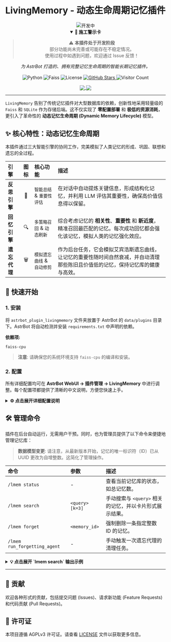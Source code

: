 # LivingMemory - 动态生命周期记忆插件


<div align="center">

<img src="https://img.shields.io/badge/状态-开发中-critical?style=for-the-badge&logo=github" alt="开发中" />

<details open>
<summary><strong>🚧 施工警示卡</strong></summary>

> ⚠️ **本插件处于开发阶段**  
> 部分功能尚未完善或可能存在不稳定情况。  
> 使用过程中如遇到问题，欢迎通过 Issue 反馈！

</details>

</div>


<p align="center">
  <i>为 AstrBot 打造的、拥有完整记忆生命周期的智能长期记忆插件。</i>
  <br><br>
  <!-- 技术徽章 -->
  <img src="https://img.shields.io/badge/Python-3.8+-blue.svg" alt="Python">
  <img src="https://img.shields.io/badge/Faiss-CPU-orange.svg" alt="Faiss">
  <img src="https://img.shields.io/github/license/lxfight/astrbot_plugin_livingmemory?style=flat-square&color=green" alt="License">
  <!-- GitHub 统计 -->
  <a href="https://github.com/lxfight/astrbot_plugin_livingmemory">
    <img src="https://img.shields.io/github/stars/lxfight/astrbot_plugin_livingmemory?style=social" alt="GitHub Stars">
  </a>
  <!-- 访客计数器 -->
  <img src="https://komarev.com/ghpvc/?username=lxfight&repo=astrbot_plugin_livingmemory&color=blueviolet" alt="Visitor Count">
</p>

<p align="center">
  <a href="https://github.com/anuraghazra/github-readme-stats">
    <img align="center" src="https://github-readme-stats.vercel.app/api?username=lxfight&show_icons=true&theme=radical&rank_icon=github" />
  </a>
  <a href="https://github.com/anuraghazra/github-readme-stats">
    <img align="center" src="https://github-readme-stats.vercel.app/api/top-langs/?username=lxfight&layout=compact&theme=radical" />
  </a>
</p>

---

`LivingMemory` 告别了传统记忆插件对大型数据库的依赖，创新性地采用轻量级的 `Faiss` 和 `SQLite` 作为存储后端。这不仅实现了 **零配置部署** 和 **极低的资源消耗**，更引入了革命性的 **动态记忆生命周期 (Dynamic Memory Lifecycle)** 模型。

## ✨ 核心特性：动态记忆生命周期

本插件通过三大智能引擎的协同工作，完美模拟了人类记忆的形成、巩固、联想和遗忘的全过程。

| 引擎 | 图标 | 核心功能 | 描述 |
| :--- | :---: | :--- | :--- |
| **反思引擎** | 🧠 | `智能总结` & `重要性评估` | 在对话中自动提炼关键信息，形成结构化记忆，并利用 LLM 评估其重要性，确保高价值信息得以保留。 |
| **回忆引擎** | 🔍 | `多策略召回` & `动态刷新` | 综合考虑记忆的 **相关性**、**重要性** 和 **新近度**，精准召回最匹配的记忆。每次成功回忆都会强化该记忆，模拟人类的记忆强化效应。 |
| **遗忘代理** | 🗑️ | `模拟遗忘曲线` & `自动修剪` | 作为后台任务，它会模拟艾宾浩斯遗忘曲线，让记忆的重要性随时间自然衰减，并自动清理那些陈旧且价值低的记忆，保持记忆库的健康与高效。 |

## 🚀 快速开始

### 1. 安装

将 `astrbot_plugin_livingmemory` 文件夹放置于 AstrBot 的 `data/plugins` 目录下。AstrBot 将自动检测并安装 `requirements.txt` 中声明的依赖。

**依赖项:**
```
faiss-cpu
```
> **注意**: 请确保您的系统环境支持 `faiss-cpu` 的编译和安装。

### 2. 配置

所有详细配置均可在 **AstrBot WebUI -> 插件管理 -> LivingMemory** 中进行调整。每个配置项都提供了清晰的中文说明，方便您快速上手。

<details>
<summary><strong>⚙️ 点击展开详细配置说明</strong></summary>

#### Provider 设置
- **Embedding Provider ID**: 用于生成向量的 Embedding Provider。留空则自动使用第一个加载的向量服务。
- **LLM Provider ID**: 用于总结和评估记忆的 LLM Provider。留空则使用 AstrBot 的默认 LLM 服务。
- **Timezone**: 用于解析和显示时间的时区。默认为 `Asia/Shanghai`。

#### 回忆引擎 (Recall Engine)
- **top_k**: 单次检索返回的记忆数量。
- **recall_strategy**: 召回策略。`similarity` (仅相似度) 或 `weighted` (综合加权)。
- **权重配置**: 当使用 `weighted` 策略时，可自由调整 **相似度**、**重要性** 和 **新近度** 的权重。

#### 过滤设置 (Filtering Settings)
- **use_persona_filtering**: 开启后，只会召回和总结与当前人格相关的记忆。
- **use_session_filtering**: 开启后，每个会话的记忆将是独立的。

#### 反思引擎 (Reflection Engine)
- **summary_trigger_rounds**: 触发对话历史总结的对话轮次。
- **importance_threshold**: 记忆重要性得分的最低阈值。
- **summary_prompt / evaluation_prompt**: 可自定义用于指导 LLM 进行总结和评估的提示。

#### 遗忘代理 (Forgetting Agent)
- **enabled**: 是否启用自动遗忘。
- **check_interval_hours**: 遗忘代理的运行周期（小时）。
- **retention_days**: 记忆的最长无条件保留天数。
- **importance_decay_rate**: 重要性得分的每日衰减率。

</details>

## 🛠️ 管理命令

插件在后台自动运行，无需用户干预。同时，也为管理员提供了以下命令来便捷地管理记忆库：

> **数据模型变更**: 请注意，从最新版本开始，记忆的唯一标识符（ID）已从 UUID 更改为自增整数。这简化了管理操作。

| 命令 | 参数 | 描述 |
| :--- | :--- | :--- |
| `/lmem status` | - | 查看当前记忆库的状态，如总记忆数。 |
| `/lmem search` | `<query> [k=3]` | 手动搜索与 `<query>` 相关的记忆，并以卡片形式展示结果。 |
| `/lmem forget` | `<memory_id>` | 强制删除一条指定整数 ID 的记忆。 |
| `/lmem run_forgetting_agent` | - | 手动触发一次遗忘代理的清理任务。 |

<details>
<summary><strong>💡 点击展开 `lmem search` 输出示例</strong></summary>

```
[LivingMemory] 搜索到 3 条相关记忆:
---
[Card]
ID: 101
Created: 2023-10-27 10:30:00 (Asia/Shanghai)
Content: 用户表示对自然语言处理技术很感兴趣。
Score: 0.89
---
[Card]
ID: 102
Created: 2023-10-27 11:00:00 (Asia/Shanghai)
Content: 用户询问了关于 Transformer 模型的细节。
Score: 0.85
---
[Card]
ID: 105
Created: 2023-10-28 14:15:00 (Asia/Shanghai)
Content: 用户最近在学习 PyTorch 框架。
Score: 0.78
```

</details>

---

## 🤝 贡献

欢迎各种形式的贡献，包括提交问题 (Issues)、请求新功能 (Feature Requests) 和代码贡献 (Pull Requests)。

## 📄 许可证

本项目遵循 AGPLv3 许可证。请查看 [LICENSE](LICENSE) 文件以获取更多信息。
